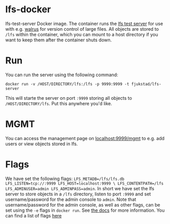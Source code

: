 # lfs-docker
lfs-test-server Docker image. The container runs the [lfs test
server](https://github.com/git-lfs/lfs-test-server) for use with e.g.
[walrus](https://github.com/fjukstad/walrus) for version control of large
files. All objects are stored to `/lfs` within the container, which you can
mount to a host directory if you want to keep them after the container shuts
down.

# Run
You can run the server using the following command: 

```
docker run -v /HOST/DIRECTORY/lfs:/lfs -p 9999:9999 -t fjukstad/lfs-server 
```

This will starte the server on port `:9999` storing all objects to
`/HOST/DIRECTORY/lfs`. Put this anywhere you'd like. 

# MGMT
You can access the management page on
[localhost:9999/mgmt](http://localhost:9999/mgmt) to e.g. add users or view
objects stored in lfs. 


# Flags 
We have set the following flags: `LFS_METADB=/lfs/lfs.db LFS_LISTEN=tcp://:9999
LFS_HOST=localhost:9999 \ LFS_CONTENTPATH=/lfs LFS_ADMINUSER=admin
LFS_ADMINPASS=admin`. In short we have set the lfs server to store objects in
a `/lfs` directory, listen to port `:9999` and set username/password for the
admin console to `admin`. Note that username/password for the admin console, as
well as other flags, can be set using the `-e` flags in `docker run`. See [the
docs](https://docs.docker.com/engine/reference/run/#env-environment-variables)
for more information. You can find a list of flags
[here](https://github.com/git-lfs/lfs-test-server#running)
